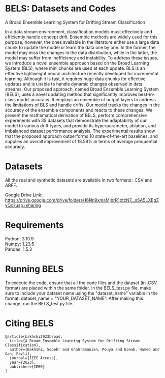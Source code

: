 # BELS: Datasets and Codes
A Broad Ensemble Learning System for Drifting Stream Classification

In a data stream environment, classification models must effectively and efficiently handle
concept drift. Ensemble methods are widely used for this purpose; however, the ones available in the
literature either use a large data chunk to update the model or learn the data one by one. In the former,
the model may miss the changes in the data distribution, while in the latter, the model may suffer from
inefficiency and instability. To address these issues, we introduce a novel ensemble approach based on the
Broad Learning System (BLS), where mini chunks are used at each update. BLS is an effective lightweight
neural architecture recently developed for incremental learning. Although it is fast, it requires huge data
chunks for effective updates and is unable to handle dynamic changes observed in data streams. Our
proposed approach, named Broad Ensemble Learning System (BELS), uses a novel updating method that
significantly improves best-in-class model accuracy. It employs an ensemble of output layers to address
the limitations of BLS and handle drifts. Our model tracks the changes in the accuracy of the ensemble
components and reacts to these changes. We present the mathematical derivation of BELS, perform
comprehensive experiments with 35 datasets that demonstrate the adaptability of our model to various
drift types, and provide its hyperparameter, ablation, and imbalanced dataset performance analysis. The
experimental results show that the proposed approach outperforms 10 state-of-the-art baselines, and supplies
an overall improvement of 18.59% in terms of average prequential accuracy.

# Datasets
All the real and synthetic datasets are available in two formats : CSV and ARFF. 

Google Drive Link: https://drive.google.com/drive/folders/16Nn9xmaMjbrR1btzN7__sSA5LXEgZyQc?usp=sharing

# Requirements
Python: 3.10.9 <br />
Numpy: 1.23.5 <br />
Pandas:  1.5.3 <br />

# Running BELS

To execute the code, ensure that all the code files and the dataset (in .CSV format) are placed within the same folder. In the BELS_test.py file, make sure to include your dataset name using the "dataset_name" variable in the format: dataset_name = "YOUR_DATASET_NAME". After making this change, run the BELS_test.py file.

# Citing BELS

```plaintext
@article{bakhshi2023broad,
  title={A Broad Ensemble Learning System for Drifting Stream Classification},
  author={Bakhshi, Sepehr and Ghahramanian, Pouya and Bonab, Hamed and Can, Fazli},
  journal={IEEE Access},
  year={2023},
  publisher={IEEE}
}
```



